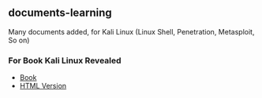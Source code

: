 ## documents-learning

Many documents added, for Kali Linux (Linux Shell, Penetration, Metasploit, So on)

### For Book Kali Linux Revealed
* [Book](https://kali.training/downloads/Kali-Linux-Revealed-1st-edition.pdf)
* [HTML Version](https://kali.training/lessons/introduction/)
